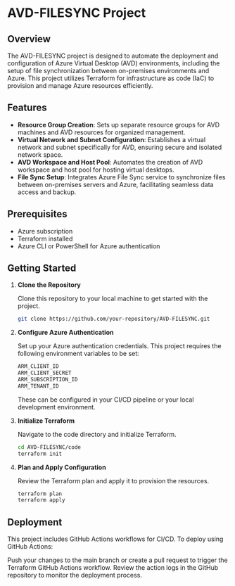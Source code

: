 # AVD-FILESYNC Project

## Overview

The AVD-FILESYNC project is designed to automate the deployment and configuration of Azure Virtual Desktop (AVD) environments, including the setup of file synchronization between on-premises environments and Azure. This project utilizes Terraform for infrastructure as code (IaC) to provision and manage Azure resources efficiently.

## Features

- **Resource Group Creation**: Sets up separate resource groups for AVD machines and AVD resources for organized management.
- **Virtual Network and Subnet Configuration**: Establishes a virtual network and subnet specifically for AVD, ensuring secure and isolated network space.
- **AVD Workspace and Host Pool**: Automates the creation of AVD workspace and host pool for hosting virtual desktops.
- **File Sync Setup**: Integrates Azure File Sync service to synchronize files between on-premises servers and Azure, facilitating seamless data access and backup.

## Prerequisites

- Azure subscription
- Terraform installed
- Azure CLI or PowerShell for Azure authentication

## Getting Started

1. **Clone the Repository**

   Clone this repository to your local machine to get started with the project.

   ```sh
   git clone https://github.com/your-repository/AVD-FILESYNC.git
   ````
2. **Configure Azure Authentication**

   Set up your Azure authentication credentials. This project requires the following environment variables to be set:
   
   ```sh
   ARM_CLIENT_ID
   ARM_CLIENT_SECRET
   ARM_SUBSCRIPTION_ID
   ARM_TENANT_ID
   ````
   These can be configured in your CI/CD pipeline or your local development environment.
   

3. **Initialize Terraform**

   Navigate to the code directory and initialize Terraform.
      
   ```sh
   cd AVD-FILESYNC/code
   terraform init
   ```

4. **Plan and Apply Configuration**

   Review the Terraform plan and apply it to provision the resources.
   
   ```sh
   terraform plan
   terraform apply
   ````
   
## Deployment
This project includes GitHub Actions workflows for CI/CD. To deploy using GitHub Actions:

Push your changes to the main branch or create a pull request to trigger the Terraform GitHub Actions workflow.
Review the action logs in the GitHub repository to monitor the deployment process.


